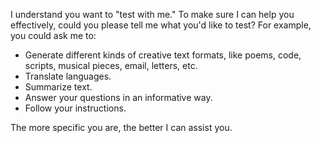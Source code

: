 I understand you want to "test with me." To make sure I can help you effectively, could you please tell me what you'd like to test? For example, you could ask me to:

*   Generate different kinds of creative text formats, like poems, code, scripts, musical pieces, email, letters, etc.
*   Translate languages.
*   Summarize text.
*   Answer your questions in an informative way.
*   Follow your instructions.

The more specific you are, the better I can assist you.
